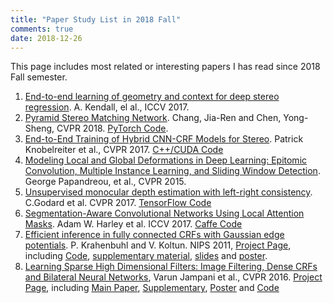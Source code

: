 ```yaml
---
title: "Paper Study List in 2018 Fall"
comments: true
date: 2018-12-26
---
```


This page includes most related or interesting papers I has read since 2018 Fall semester.

1. [End-to-end learning of geometry and context for deep stereo regression](https://arxiv.org/pdf/1703.04309.pdf). A. Kendall, el al., ICCV 2017.
2. [Pyramid Stereo Matching Network](https://arxiv.org/abs/1803.08669). Chang, Jia-Ren and Chen, Yong-Sheng, CVPR 2018. [PyTorch Code](https://github.com/JiaRenChang/PSMNet).
3. [End-to-End Training of Hybrid CNN-CRF Models for Stereo](https://arxiv.org/pdf/1611.10229.pdf). Patrick Knobelreiter et al., CVPR 2017. [C++/CUDA Code](https://github.com/VLOGroup/cnn-crf-stereo)
4. [Modeling Local and Global Deformations in Deep Learning: Epitomic Convolution, Multiple Instance Learning, and Sliding Window Detection](https://www.cv-foundation.org/openaccess/content_cvpr_2015/papers/Papandreou_Modeling_Local_and_2015_CVPR_paper.pdf). George Papandreou, et al., CVPR 2015.
5. [Unsupervised monocular depth estimation with left-right consistency](https://arxiv.org/pdf/1609.03677.pdf). C.Godard et al. CVPR 2017. [TensorFlow Code](https://github.com/mrharicot/monodepth)
6. [Segmentation-Aware Convolutional Networks Using Local Attention Masks](https://arxiv.org/abs/1708.04607). Adam W. Harley et al. ICCV 2017. [Caffe Code](https://github.com/aharley/segaware)
7. [ Efficient inference in fully connected CRFs with Gaussian edge potentials](https://arxiv.org/pdf/1210.5644.pdf). P. Krahenbuhl and V. Koltun. NIPS 2011, 
[Project Page](http://graphics.stanford.edu/projects/densecrf/), including 
[Code](https://github.com/lucasb-eyer/pydensecrf), 
[supplementary material](http://graphics.stanford.edu/projects/densecrf/densecrf-supplement.pdf), 
[slides](http://graphics.stanford.edu/projects/densecrf/densecrf_nips2011.pdf) and 
[poster](http://graphics.stanford.edu/projects/densecrf/poster_nips2011.pdf).  
8. [Learning Sparse High Dimensional Filters: Image Filtering, Dense CRFs and Bilateral Neural Networks](https://ps.is.tuebingen.mpg.de/uploads_file/attachment/attachment/259/0766_cameraready.pdf), Varun Jampani et al., CVPR 2016. [Project Page](http://bilateralnn.is.tue.mpg.de/), including 
[Main Paper](https://ps.is.tuebingen.mpg.de/uploads_file/attachment/attachment/259/0766_cameraready.pdf), [Supplementary](), [Poster](https://ps.is.tuebingen.mpg.de/uploads_file/attachment/attachment/279/cvpr_poster.pdf) and [Code](https://github.com/MPI-IS/bilateralNN)  

